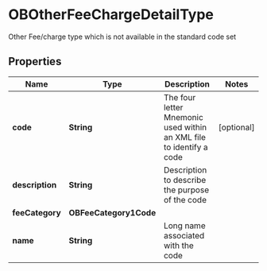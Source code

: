 

# OBOtherFeeChargeDetailType

Other Fee/charge type which is not available in the standard code set

## Properties

| Name | Type | Description | Notes |
|------------ | ------------- | ------------- | -------------|
|**code** | **String** | The four letter Mnemonic used within an XML file to identify a code |  [optional] |
|**description** | **String** | Description to describe the purpose of the code |  |
|**feeCategory** | **OBFeeCategory1Code** |  |  |
|**name** | **String** | Long name associated with the code |  |



